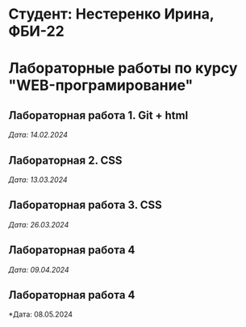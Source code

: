 # Студент: Нестеренко Ирина, ФБИ-22

# Лабораторные работы по курсу "WEB-програмирование"

## Лабораторная работа 1. Git + html

*Дата: 14.02.2024*

## Лабораторная 2. CSS

*Дата: 13.03.2024*

## Лабораторная работа 3. CSS

*Дата: 26.03.2024*

## Лабораторная работа 4

*Дата: 09.04.2024*

## Лабораторная работа 4

*Дата: 08.05.2024